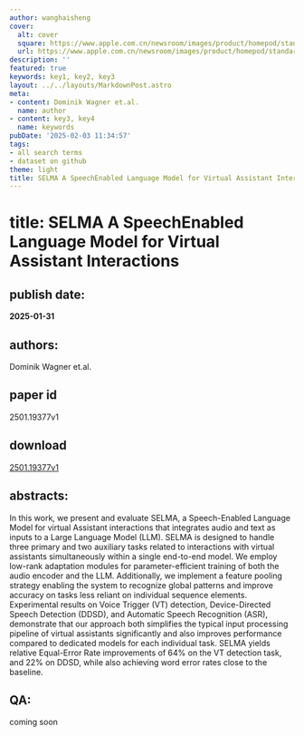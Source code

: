 ```yaml
---
author: wanghaisheng
cover:
  alt: cover
  square: https://www.apple.com.cn/newsroom/images/product/homepod/standard/Apple-HomePod-hero-230118_big.jpg.large_2x.jpg
  url: https://www.apple.com.cn/newsroom/images/product/homepod/standard/Apple-HomePod-hero-230118_big.jpg.large_2x.jpg
description: ''
featured: true
keywords: key1, key2, key3
layout: ../../layouts/MarkdownPost.astro
meta:
- content: Dominik Wagner et.al.
  name: author
- content: key3, key4
  name: keywords
pubDate: '2025-02-03 11:34:57'
tags:
- all search terms
- dataset on github
theme: light
title: SELMA A SpeechEnabled Language Model for Virtual Assistant Interactions
---
```


# title: SELMA A SpeechEnabled Language Model for Virtual Assistant Interactions 
## publish date: 
**2025-01-31** 
## authors: 
  Dominik Wagner et.al. 
## paper id
2501.19377v1
## download
[2501.19377v1](http://arxiv.org/abs/2501.19377v1)
## abstracts:
In this work, we present and evaluate SELMA, a Speech-Enabled Language Model for virtual Assistant interactions that integrates audio and text as inputs to a Large Language Model (LLM). SELMA is designed to handle three primary and two auxiliary tasks related to interactions with virtual assistants simultaneously within a single end-to-end model. We employ low-rank adaptation modules for parameter-efficient training of both the audio encoder and the LLM. Additionally, we implement a feature pooling strategy enabling the system to recognize global patterns and improve accuracy on tasks less reliant on individual sequence elements. Experimental results on Voice Trigger (VT) detection, Device-Directed Speech Detection (DDSD), and Automatic Speech Recognition (ASR), demonstrate that our approach both simplifies the typical input processing pipeline of virtual assistants significantly and also improves performance compared to dedicated models for each individual task. SELMA yields relative Equal-Error Rate improvements of 64% on the VT detection task, and 22% on DDSD, while also achieving word error rates close to the baseline.
## QA:
coming soon
